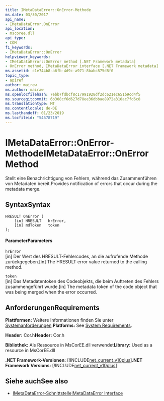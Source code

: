```yaml
---
title: IMetaDataError::OnError-Methode
ms.date: 03/30/2017
api_name:
- IMetaDataError.OnError
api_location:
- mscoree.dll
api_type:
- COM
f1_keywords:
- IMetaDataError::OnError
helpviewer_keywords:
- IMetaDataError::OnError method [.NET Framework metadata]
- OnError method, IMetaDataError interface [.NET Framework metadata]
ms.assetid: c1e744b8-a6fb-4d9c-a971-8babc875d8f0
topic_type:
- apiref
author: mairaw
ms.author: mairaw
ms.openlocfilehash: 7ebb7fdbcf8c17991928df2dc621ec651b9cd4f5
ms.sourcegitcommit: 6b308cf6d627d78ee36dbbae8972a310ac7fd6c8
ms.translationtype: MT
ms.contentlocale: de-DE
ms.lasthandoff: 01/23/2019
ms.locfileid: "54678719"
---
```

# <a name="imetadataerroronerror-method"></a><span data-ttu-id="1bbab-102">IMetaDataError::OnError-Methode</span><span class="sxs-lookup"><span data-stu-id="1bbab-102">IMetaDataError::OnError Method</span></span>
<span data-ttu-id="1bbab-103">Stellt eine Benachrichtigung von Fehlern, während das Zusammenführen von Metadaten bereit.</span><span class="sxs-lookup"><span data-stu-id="1bbab-103">Provides notification of errors that occur during the metadata merge.</span></span>  
  
## <a name="syntax"></a><span data-ttu-id="1bbab-104">Syntax</span><span class="sxs-lookup"><span data-stu-id="1bbab-104">Syntax</span></span>  
  
```  
HRESULT OnError (  
    [in] HRESULT   hrError,   
    [in] mdToken   token  
);  
```  
  
#### <a name="parameters"></a><span data-ttu-id="1bbab-105">Parameter</span><span class="sxs-lookup"><span data-stu-id="1bbab-105">Parameters</span></span>  
 `hrError`  
 <span data-ttu-id="1bbab-106">[in] Der Wert des HRESULT-Fehlercodes, an die aufrufende Methode zurückgegeben.</span><span class="sxs-lookup"><span data-stu-id="1bbab-106">[in] The HRESULT error value returned to the calling method.</span></span>  
  
 `token`  
 <span data-ttu-id="1bbab-107">[in] Das Metadatentoken des Codeobjekts, die beim Auftreten des Fehlers zusammengeführt wurde.</span><span class="sxs-lookup"><span data-stu-id="1bbab-107">[in] The metadata token of the code object that was being merged when the error occurred.</span></span>  
  
## <a name="requirements"></a><span data-ttu-id="1bbab-108">Anforderungen</span><span class="sxs-lookup"><span data-stu-id="1bbab-108">Requirements</span></span>  
 <span data-ttu-id="1bbab-109">**Plattformen:** Weitere Informationen finden Sie unter [Systemanforderungen](../../../../docs/framework/get-started/system-requirements.md).</span><span class="sxs-lookup"><span data-stu-id="1bbab-109">**Platforms:** See [System Requirements](../../../../docs/framework/get-started/system-requirements.md).</span></span>  
  
 <span data-ttu-id="1bbab-110">**Header:** Cor.h</span><span class="sxs-lookup"><span data-stu-id="1bbab-110">**Header:** Cor.h</span></span>  
  
 <span data-ttu-id="1bbab-111">**Bibliothek:** Als Ressource in MsCorEE.dll verwendet</span><span class="sxs-lookup"><span data-stu-id="1bbab-111">**Library:** Used as a resource in MsCorEE.dll</span></span>  
  
 <span data-ttu-id="1bbab-112">**.NET Framework-Versionen:** [!INCLUDE[net_current_v10plus](../../../../includes/net-current-v10plus-md.md)]</span><span class="sxs-lookup"><span data-stu-id="1bbab-112">**.NET Framework Versions:** [!INCLUDE[net_current_v10plus](../../../../includes/net-current-v10plus-md.md)]</span></span>  
  
## <a name="see-also"></a><span data-ttu-id="1bbab-113">Siehe auch</span><span class="sxs-lookup"><span data-stu-id="1bbab-113">See also</span></span>
- [<span data-ttu-id="1bbab-114">IMetaDataError-Schnittstelle</span><span class="sxs-lookup"><span data-stu-id="1bbab-114">IMetaDataError Interface</span></span>](../../../../docs/framework/unmanaged-api/metadata/imetadataerror-interface.md)
